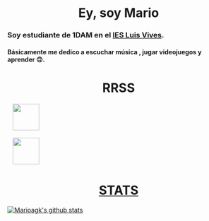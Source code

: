 # <h1 align="center"> Ey, soy Mario

### Soy estudiante de 1DAM en el [IES Luis Vives](http://iesluisvives.es/).

#### Básicamente me dedico a escuchar música , jugar videojuegos y  aprender 🙃.




#### <h1 align="center"> RRSS
</a> &nbsp;&nbsp;
    <a href="https://twitter.com/_mariioo17" target="_blank">
        <img loading="lazy" src="https://i.imgur.com/U4Uiaef.png" 
    height="60">

</a> &nbsp;&nbsp;
    <a href="https://www.instagram.com/_mariioo17/" target="_blank">
        <img loading="lazy" src="https://fotos-ayvisa.s3.eu-west-3.amazonaws.com/wp-content/uploads/2021/03/17232916/imagenes-de-instagram-png.jpg" 
    height="60">
    


##### <h1 align="center"> STATS

![Marioagk's github stats](https://github-readme-stats.vercel.app/api?username=marioagk&show_icons=true&theme=dracula)
